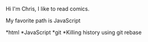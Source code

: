 Hi I'm Chris, I like to read comics.

My favorite path is JavaScript

*html
*JavaScript
*git
*Killing history using git rebase
